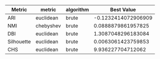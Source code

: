 | Metric | metric | algorithm | Best Value |
|---|---|---|---|
| ARI | euclidean | brute | -0.1232414072906909 |
| NMI | chebyshev | brute | 0.0888879861957825 |
| DBI | euclidean | brute | 1.3087048296183084 |
| Silhouette | euclidean | brute | 0.0063061423759853 |
| CHS | euclidean | brute | 9.936227704712062 |